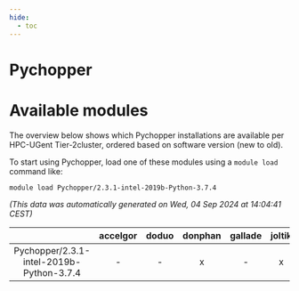 ```yaml
---
hide:
  - toc
---
```


Pychopper
=========

# Available modules


The overview below shows which Pychopper installations are available per HPC-UGent Tier-2cluster, ordered based on software version (new to old).

To start using Pychopper, load one of these modules using a `module load` command like:

```shell
module load Pychopper/2.3.1-intel-2019b-Python-3.7.4
```

*(This data was automatically generated on Wed, 04 Sep 2024 at 14:04:41 CEST)*  

| |accelgor|doduo|donphan|gallade|joltik|shinx|skitty|
| :---: | :---: | :---: | :---: | :---: | :---: | :---: | :---: |
|Pychopper/2.3.1-intel-2019b-Python-3.7.4|-|-|x|-|x|-|x|
